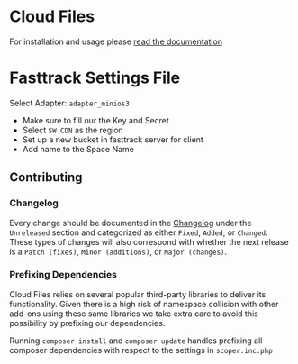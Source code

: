 # Cloud Files

For installation and usage please [read the documentation](docs/index.md)

# Fasttrack Settings File
Select Adapter: `adapter_minios3`
- Make sure to fill our the Key and Secret
- Select `SW CDN` as the region
- Set up a new bucket in fasttrack server for client
- Add name to the Space Name 

## Contributing

### Changelog

Every change should be documented in the [Changelog](changelog.md) under the `Unreleased` section and categorized as either `Fixed`, `Added`, or `Changed`.  These types of changes will also correspond with whether the next release is a `Patch (fixes)`, `Minor (additions)`, or `Major (changes)`.

### Prefixing Dependencies

Cloud Files relies on several popular third-party libraries to deliver its functionality.  Given there is a high risk of namespace collision with other add-ons using these same libraries we take extra care to avoid this possibility by prefixing our dependencies.

Running `composer install` and `composer update` handles prefixing all composer dependencies with respect to the settings in `scoper.inc.php`
